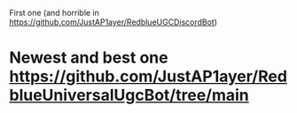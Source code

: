 First one (and horrible in https://github.com/JustAP1ayer/RedblueUGCDiscordBot)
# Newest and best one https://github.com/JustAP1ayer/RedblueUniversalUgcBot/tree/main
